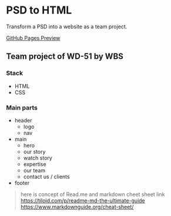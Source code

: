 # PSD to HTML

Transform a PSD into a website as a team project.

[GitHub Pages Preview](https://janghw33.github.io/psd_to_html/)

## Team project of WD-51 by WBS

### Stack

- HTML
- CSS

### Main parts

- header
    - logo
    - nav
- main
    - hero
    - our story
    - watch story
    - expertise
    - our team
    - contact us / clients
- footer

> here is concept of Read.me and markdown cheet sheet link
> https://tiloid.com/p/readme-md-the-ultimate-guide
> https://www.markdownguide.org/cheat-sheet/
